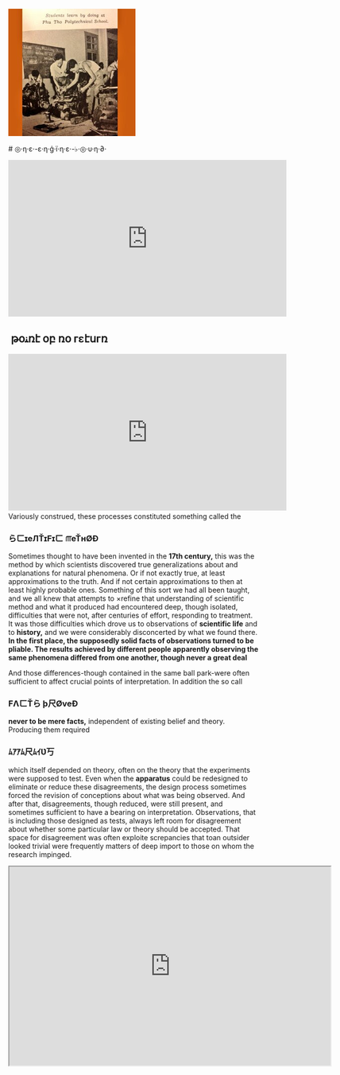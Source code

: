 
![](/assets/1481227909330.jpg)

# ◎·η·ε·-ε·η·ģ·ї·η·ε·-♭·◎·υ·η·∂·
<iframe width="560" height="315" src="https://www.youtube.com/embed/4JO5YmwOoDg" frameborder="0" allowfullscreen></iframe>


##  թօﻨռէ օբ ռօ гεէսгռ 
<iframe width="560" height="315" src="https://www.youtube.com/embed/z6LpSDVefQQ" frameborder="0" allowfullscreen></iframe>
Variously construed, these processes constituted something called the

### らㄈɪeЛŤɪFɪㄈ ௱eŤнØÐ 
  Sometimes thought to have been invented in the **17th century,** this was the method by which scientists discovered true generalizations about and explanations for natural phenomena. Or if not exactly true, at least approximations to the truth. And if not certain approximations to then at least highly probable ones. 
  Something of this sort we had all been taught, and we all knew that attempts to ×refine that understanding of scientific method and what it produced had encountered deep, though isolated, difficulties that were not, after centuries of effort, responding to treatment. It was those difficulties which drove us to observations of **scientific life** and to **history,** and we were considerably disconcerted by what we found there.
 **In the first place, the supposedly solid facts of observations turned to be pliable. The results achieved by different people apparently observing the same phenomena differed from one another, though never a great deal**
   
  And those differences-though contained in the same ball park-were often sufficient to affect crucial points of interpretation. In addition the so call 
### FΛㄈŤら þ尺ØveÐ
  **never to be mere facts,** independent
    of existing belief and theory. Producing them required 
### ﾑｱｱﾑ尺ﾑｲƲ丂  
which itself depended on theory, 
often on the theory that the experiments
were supposed to test. Even when the
   **apparatus** 
  could be redesigned to eliminate or reduce these disagreements, the design process sometimes forced the revision of conceptions about what was being observed.
  And after that, disagreements, though reduced, were still present, and sometimes sufficient to have a bearing on interpretation. Observations, that is including those designed as tests, always left room for disagreement about whether some particular law or theory should be accepted. That space for disagreement was often exploite screpancies that toan outsider looked trivial were frequently matters of deep import to those on whom the research impinged.
  
  <iframe src="http://webchat.freenode.net?channels=%23source-spirit&uio=MTY9dHJ1ZSYyPXRydWUmND10cnVlJjk9dHJ1ZSYxMD10cnVlJjEyPXRydWUmMTM9dHJ1ZSYxNT10cnVl3f" width="647" height="400"></iframe>
  
